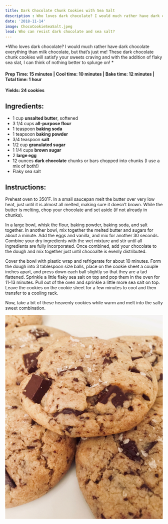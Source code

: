 ```yaml
---
title: Dark Chocolate Chunk Cookies with Sea Salt
description : Who loves dark chocolate? I would much rather have dark chocolate everything than milk chocolate, but that’s just me! These dark chocolate chunk cookies will satisfy your sweets craving and with the addition of flaky sea slat, I can think of nothing better to splurge on! 
date: '2018-11-14'
image: ChocoCookieSeaSalt.jpeg
lead: Who can resist dark chocolate and sea salt?
---
```

*Who loves dark chocolate? I would much rather have dark chocolate everything than milk chocolate, but that’s just me! These dark chocolate chunk cookies will satisfy your sweets craving and with the addition of flaky sea slat, I can think of nothing better to splurge on! *

#### Prep Time: 15 minutes | Cool time: 10 minutes | Bake time: 12 minutes | Total time: 1 hour

**Yields: 24 cookies** 

## Ingredients:

- 1 cup **unsalted butter**, softened
- 3 1/4 cups **all-purpose flour**
- 1 teaspoon **baking soda**
- 1 teapsoon **baking powder**
- 3/4 teaspoon **salt** 
- 1/2 cup **granulated sugar**
- 1 1/4 cups **brown sugar** 
- 2 **large egg**
- 12 ounces **dark chocolate** chunks or bars chopped into chunks (I use a mix of both!)
- Flaky sea salt 

## Instructions:

Preheat oven to 350˚F. In a small saucepan melt the butter over very low heat, just until it is almost all melted, making sure it doesn’t brown. While the butter is melting, chop your chocolate and set aside (if not already in chunks). 

In a large bowl, whisk the flour, baking powder, baking soda, and salt together. In another bowl, mix together the melted butter and sugars for about a minute. Add the eggs and vanilla, and mix for another 30 seconds. Combine your dry ingredients with the wet mixture and stir until all ingredients are fully incorporated. Once combined, add your chocolate to the dough and mix together just until chocoalte is evenly distributed. 

Cover the bowl with plastic wrap and refrigerate for about 10 minutes. Form the dough into 3 tablespoon size balls, place on the cookie sheet a couple inches apart, and press down each ball slightly so that they are a tad flattened. Sprinkle a little flaky sea salt on top and pop them in the oven for 11-13 minutes. Pull out of the oven and sprinkle a little more sea salt on top. Leave the cookies on the cookie sheet for a few minutes to cool and then transfer to a cooling rack. 

Now, take a bit of these heavenly cookies while warm and melt into the salty sweet combination.  


![](ChocoCookieSeaSalt2.jpeg)

